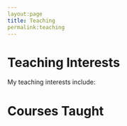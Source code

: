 ```yaml
---
layout:page
title: Teaching
permalink:teaching
---
```


# Teaching Interests
My teaching interests include:

# Courses Taught
